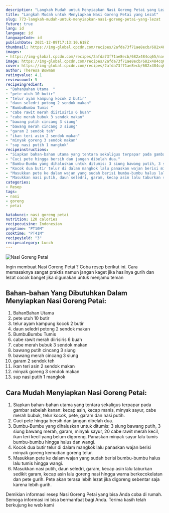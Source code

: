```yaml
---
description: "Langkah Mudah untuk Menyiapkan Nasi Goreng Petai yang Lezat"
title: "Langkah Mudah untuk Menyiapkan Nasi Goreng Petai yang Lezat"
slug: 773-langkah-mudah-untuk-menyiapkan-nasi-goreng-petai-yang-lezat
future: true
lang: id
language: id
languageCode: id
publishDate: 2021-12-09T17:13:10.618Z 
thumbnail: https://img-global.cpcdn.com/recipes/2afda73f71ae8ecb/682x484cq65/nasi-goreng-petai-foto-resep-utama.png
images:
- https://img-global.cpcdn.com/recipes/2afda73f71ae8ecb/682x484cq65/nasi-goreng-petai-foto-resep-utama.png
image: https://img-global.cpcdn.com/recipes/2afda73f71ae8ecb/682x484cq65/nasi-goreng-petai-foto-resep-utama.png
cover: https://img-global.cpcdn.com/recipes/2afda73f71ae8ecb/682x484cq65/nasi-goreng-petai-foto-resep-utama.png
author: Theresa Bowman
ratingvalue: 4.1
reviewcount: 5
recipeingredient:
- "BahanBahan Utama  "
- "pete utuh 10 butir"
- "telur ayam kampung kocok 2 butir"
- "daun seledri potong 2 sendok makan"
- "BumbuBumbu Tumis "
- "cabe rawit merah diirisiris 6 buah"
- "cabe merah bubuk 3 sendok makan"
- "bawang putih cincang 3 siung"
- "bawang merah cincang 3 siung"
- "garam 2 sendok teh"
- "ikan teri asin 2 sendok makan"
- "minyak goreng 3 sendok makan"
- "sup nasi putih 1 mangkok"
recipeinstructions:
- "Siapkan bahan-bahan utama yang tentara sekaligus terpapar pada gambar sebelah kanan: kecap asin, kecap manis, minyak sayur, cabe merah bubuk, telur kocok, pete, garam dan nasi putih."
- "Cuci pete hingga bersih dan jangan dibelah dua."
- "Bumbu-Bumbu yang dihaluskan untuk ditumis: 3 siung bawang putih, 3 siung bawang merah, garam, minyak sayur, 20 cabe rawit merah kecil, ikan teri kecil yang belum digoreng. Panaskan minyak sayur lalu tumis bumbu-bumbu hingga halus dan wangi."
- "Kocok dua butir telur di dalam mangkok lalu panaskan wajan berisi minyak goreng kemudian goreng telur."
- "Masukkan pete ke dalam wajan yang sudah berisi bumbu-bumbu halus lalu tumis hingga wangi."
- "Masukkan nasi putih, daun seledri, garam, kecap asin lalu taburkan sedikit garam, kecap asin lalu goreng nasi hingga warna berkecokelatan dan pete gurih. Pete akan terasa lebih lezat jika digoreng sebentar saja karena lebih gurih."
categories:
- Resep
tags:
- nasi
- goreng
- petai

katakunci: nasi goreng petai 
nutrition: 120 calories
recipecuisine: Indonesian
preptime: "PT10M"
cooktime: "PT41M"
recipeyield: "3"
recipecategory: Lunch
---
```



![Nasi Goreng Petai](https://img-global.cpcdn.com/recipes/2afda73f71ae8ecb/682x484cq65/nasi-goreng-petai-foto-resep-utama.png)

Ingin membuat Nasi Goreng Petai ? Coba resep berikut ini. Cara memasaknya sangat praktis namun jangan kaget jika hasilnya gurih dan lezat cocok banget jika digunakan untuk menjamu teman

<!--inarticleads1-->

## Bahan-bahan Yang Dibutuhkan Dalam Menyiapkan Nasi Goreng Petai:

1. BahanBahan Utama  
1. pete utuh 10 butir
1. telur ayam kampung kocok 2 butir
1. daun seledri potong 2 sendok makan
1. BumbuBumbu Tumis 
1. cabe rawit merah diirisiris 6 buah
1. cabe merah bubuk 3 sendok makan
1. bawang putih cincang 3 siung
1. bawang merah cincang 3 siung
1. garam 2 sendok teh
1. ikan teri asin 2 sendok makan
1. minyak goreng 3 sendok makan
1. sup nasi putih 1 mangkok



<!--inarticleads2-->

## Cara Mudah Menyiapkan Nasi Goreng Petai:

1. Siapkan bahan-bahan utama yang tentara sekaligus terpapar pada gambar sebelah kanan: kecap asin, kecap manis, minyak sayur, cabe merah bubuk, telur kocok, pete, garam dan nasi putih.
1. Cuci pete hingga bersih dan jangan dibelah dua.
1. Bumbu-Bumbu yang dihaluskan untuk ditumis: 3 siung bawang putih, 3 siung bawang merah, garam, minyak sayur, 20 cabe rawit merah kecil, ikan teri kecil yang belum digoreng. Panaskan minyak sayur lalu tumis bumbu-bumbu hingga halus dan wangi.
1. Kocok dua butir telur di dalam mangkok lalu panaskan wajan berisi minyak goreng kemudian goreng telur.
1. Masukkan pete ke dalam wajan yang sudah berisi bumbu-bumbu halus lalu tumis hingga wangi.
1. Masukkan nasi putih, daun seledri, garam, kecap asin lalu taburkan sedikit garam, kecap asin lalu goreng nasi hingga warna berkecokelatan dan pete gurih. Pete akan terasa lebih lezat jika digoreng sebentar saja karena lebih gurih.




Demikian informasi  resep Nasi Goreng Petai   yang bisa Anda coba di rumah. Semoga informasi ini bisa bermanfaat bagi Anda. Terima kasih telah berkujung ke web kami
